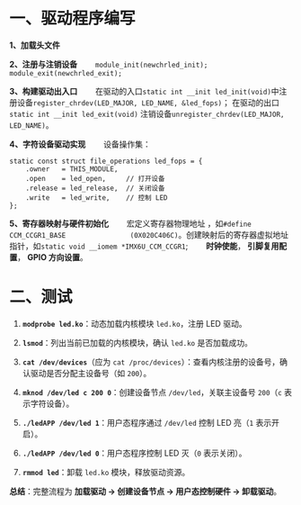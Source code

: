 # 一、驱动程序编写
**1、加载头文件**

**2、注册与注销设备**
&emsp;&emsp;`module_init(newchrled_init);`
&emsp;&emsp;`module_exit(newchrled_exit);`

**3、构建驱动出入口**
&emsp;&emsp;在驱动的入口`static int __init led_init(void)`中注册设备`register_chrdev(LED_MAJOR, LED_NAME, &led_fops)`；
在驱动的出口`static int __init led_exit(void)` 注销设备`unregister_chrdev(LED_MAJOR, LED_NAME)`。

**4、字符设备驱动实现**
&emsp;&emsp;设备操作集：
```
static const struct file_operations led_fops = {
    .owner   = THIS_MODULE,
    .open    = led_open,     // 打开设备
    .release = led_release,  // 关闭设备
    .write   = led_write,    // 控制 LED
};
```
**5、寄存器映射与硬件初始化**
&emsp;&emsp;宏定义寄存器物理地址 ，如`#define CCM_CCGR1_BASE				(0X020C406C)`。创建映射后的寄存器虚拟地址指针，如`static void __iomem *IMX6U_CCM_CCGR1`;
 &emsp;&emsp;**时钟使能**， **引脚复用配置**， **GPIO 方向设置**。


# 二、测试

1.  **`modprobe led.ko`**：动态加载内核模块 `led.ko`，注册 LED 驱动。
    
2.  **`lsmod`**：列出当前已加载的内核模块，确认 `led.ko` 是否加载成功。
    
3.  **`cat /dev/devices`**（应为 `cat /proc/devices`）：查看内核注册的设备号，确认驱动是否分配主设备号（如 `200`）。
    
4.  **`mknod /dev/led c 200 0`**：创建设备节点 `/dev/led`，关联主设备号 `200`（`c` 表示字符设备）。
    
5.  **`./ledAPP /dev/led 1`**：用户态程序通过 `/dev/led` 控制 LED 亮（`1` 表示开启）。
    
6.  **`./ledAPP /dev/led 0`**：用户态程序控制 LED 灭（`0` 表示关闭）。
    
7.  **`rmmod led`**：卸载 `led.ko` 模块，释放驱动资源。
    

**总结**：完整流程为 **加载驱动 → 创建设备节点 → 用户态控制硬件 → 卸载驱动**。

<!--stackedit_data:
eyJoaXN0b3J5IjpbMjc4MzkzMTIxXX0=
-->